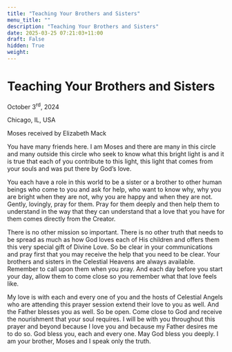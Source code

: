 ```yaml
---
title: "Teaching Your Brothers and Sisters"
menu_title: ""
description: "Teaching Your Brothers and Sisters"
date: 2025-03-25 07:21:03+11:00
draft: False
hidden: True
weight:
---
```

# Teaching Your Brothers and Sisters 

October 3<sup>rd</sup>, 2024

Chicago, IL, USA

Moses received by Elizabeth Mack

You have many friends here. I am Moses and there are many in this circle and many outside this circle who seek to know what this bright light is and it is true that each of you contribute to this light, this light that comes from your souls and was put there by God’s love.

You each have a role in this world to be a sister or a brother to other human beings who come to you and ask for help, who want to know why, why you are bright when they are not, why you are happy and when they are not. Gently, lovingly, pray for them. Pray for them deeply and then help them to understand in the way that they can understand that a love that you have for them comes directly from the Creator.

There is no other mission so important. There is no other truth that needs to be spread as much as how God loves each of His children and offers them this very special gift of Divine Love. So be clear in your communications and pray first that you may receive the help that you need to be clear. Your brothers and sisters in the Celestial Heavens are always available. Remember to call upon them when you pray. And each day before you start your day, allow them to come close so you remember what that love feels like.

My love is with each and every one of you and the hosts of Celestial Angels who are attending this prayer session extend their love to you as well. And the Father blesses you as well. So be open. Come close to God and receive the nourishment that your soul requires. I will be with you throughout this prayer and beyond because I love you and because my Father desires me to do so. God bless you, each and every one. May God bless you deeply. I am your brother, Moses and I speak only the truth.
